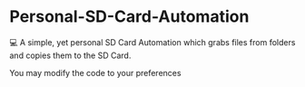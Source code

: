 # Personal-SD-Card-Automation
💻 A simple, yet personal SD Card Automation which grabs files from folders and copies them to the SD Card.

You may modify the code to your preferences
